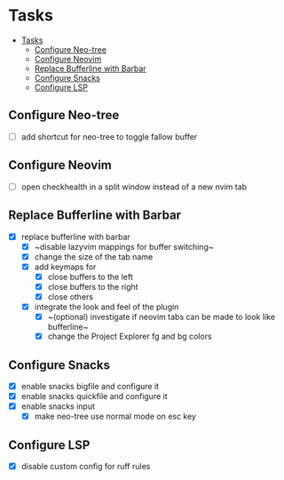 # Tasks

<!--toc:start-->
- [Tasks](#tasks)
  - [Configure Neo-tree](#configure-neo-tree)
  - [Configure Neovim](#configure-neovim)
  - [Replace Bufferline with Barbar](#replace-bufferline-with-barbar)
  - [Configure Snacks](#configure-snacks)
  - [Configure LSP](#configure-lsp)
<!--toc:end-->

## Configure Neo-tree

- [ ] add shortcut for neo-tree to toggle fallow buffer

## Configure Neovim

- [ ] open checkhealth in a split window instead of a new nvim tab

## Replace Bufferline with Barbar

- [x] replace bufferline with barbar
  - [x] ~disable lazyvim mappings for buffer switching~
  - [x] change the size of the tab name
  - [x] add keymaps for
    - [x] close buffers to the left
    - [x] close buffers to the right
    - [x] close others
  - [x] integrate the look and feel of the plugin
    - [x] ~(optional) investigate if neovim tabs can be made to look like bufferline~
    - [x] change the Project Explorer fg and bg colors

## Configure Snacks

- [x] enable snacks bigfile and configure it
- [x] enable snacks quickfile and configure it
- [x] enable snacks input
  - [x] make neo-tree use normal mode on esc key

## Configure LSP

- [x] disable custom config for ruff rules
